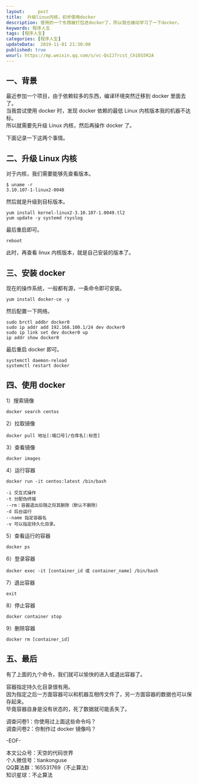 ```yaml
---   
layout:     post  
title:  升级linux内核，初步使用docker
description: 使用的一个东西被打包进docker了，所以我也被动学习了一下docker。  
keywords: 程序人生  
tags: [程序人生]    
categories: [程序人生]  
updateData:  2019-11-01 21:30:00  
published: true  
wxurl: https://mp.weixin.qq.com/s/vc-QsIJ7rcst_Ch1EG5R2A  
---  
```



## 一、背景  


最近参加一个项目，由于依赖较多的东西，编译环境突然迁移到 docker 里面去了。  
当我尝试使用 docker 时，发现 docker 依赖的最低 Linux 内核版本我的机器不达标。  
所以就需要先升级 Linux 内核，然后再操作 docker 了。  


下面记录一下这两个事情。  


## 二、升级 Linux 内核  


对于内核，我们需要能够先查看版本。  


```
$ uname -r
3.10.107-1-linux2-0048
```


然后就是升级到目标版本。  


```
yum install kernel-linux2-3.10.107-1.0049.tl2
yum update -y systemd rsyslog
```


最后重启即可。  


```
reboot
```


此时，再查看 linux 内核版本，就是自己安装的版本了。  


## 三、安装 docker  


现在的操作系统，一般都有源，一条命令即可安装。  


```
yum install docker-ce -y  
```


然后配置一下网络。  


```
sudo brctl addbr docker0
sudo ip addr add 192.168.100.1/24 dev docker0
sudo ip link set dev docker0 up
ip addr show docker0
```


最后重启 docker 即可。  


```
systemctl daemon-reload
systemctl restart docker
```


## 四、使用 docker  


1）搜索镜像  


```
docker search centos
```


[](http://res2019.tiankonguse.com/images/2019/01/001.png)  


2）拉取镜像    


```
docker pull 地址[:端口号]/仓库名[:标签]
```


3）查看镜像  


```
docker images  
```


4）运行容器    


```
docker run -it centos:latest /bin/bash 

-i 交互式操作
-t 分配伪终端
--rm：容器退出后随之将其删除（默认不删除）
-d 后台运行
--name 指定容器名
-v 可以指定持久化目录。  

```


5）查看运行的容器   


```
docker ps
```



6）登录容器  


```
docker exec -it [container_id 或 container_name] /bin/bash
```


7）退出容器  


```
exit
```


8）停止容器  


```
docker container stop
```


9）删除容器  


```
docker rm [container_id]
```


## 五、最后  


有了上面的九个命令，我们就可以愉快的进入或退出容器了。  


容器指定持久化目录很有用。  
因为指定之后一方面容器可以和机器互相传文件了，另一方面容器的数据也可以保存起来。  
毕竟容器自身是没有状态的，死了数据就可能丢失了。  


调查问卷1：你使用过上面这些命令吗？  
调查问卷2：你制作过 docker 镜像吗？


-EOF-  


本文公众号：天空的代码世界  
个人微信号：tiankonguse  
QQ算法群：165531769（不止算法）  
知识星球：不止算法  

